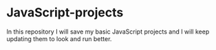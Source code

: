 # JavaScript-projects

In this repository I will save my basic JavaScript projects and I will keep updating them to look and run better.
